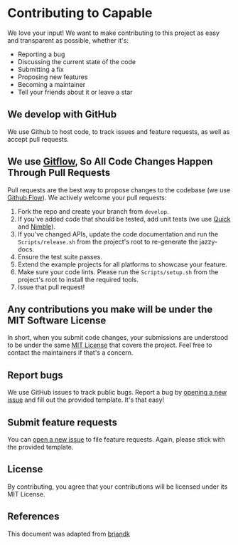 # Contributing to Capable
We love your input! We want to make contributing to this project as easy and transparent as possible, whether it's:

- Reporting a bug
- Discussing the current state of the code
- Submitting a fix
- Proposing new features
- Becoming a maintainer
- Tell your friends about it or leave a star

## We develop with GitHub
We use Github to host code, to track issues and feature requests, as well as accept pull requests.

## We use [Gitflow](https://www.atlassian.com/git/tutorials/comparing-workflows/gitflow-workflow), So All Code Changes Happen Through Pull Requests
Pull requests are the best way to propose changes to the codebase (we use [Github Flow](https://guides.github.com/introduction/flow/index.html)). We actively welcome your pull requests:

1. Fork the repo and create your branch from `develop`.
2. If you've added code that should be tested, add unit tests (we use [Quick](https://github.com/Quick/Quick) and [Nimble](https://github.com/Quick/Nimble)).
3. If you've changed APIs, update the code documentation and run the `Scripts/release.sh` from the project's root to re-generate the jazzy-docs.
4. Ensure the test suite passes.
5. Extend the example projects for all platforms to showcase your feature.
6. Make sure your code lints. Please run the `Scripts/setup.sh` from the project's root to install the required tools.
7. Issue that pull request!

## Any contributions you make will be under the MIT Software License
In short, when you submit code changes, your submissions are understood to be under the same [MIT License](http://choosealicense.com/licenses/mit/) that covers the project. Feel free to contact the maintainers if that's a concern.

## Report bugs
We use GitHub issues to track public bugs. Report a bug by [opening a new issue](https://github.com/chrs1885/Capable/issues/new?template=BUG_REPORT.md) and fill out the provided template. It's that easy!

## Submit feature requests
You can [open a new issue](https://github.com/chrs1885/Capable/issues/new?template=FEATURE_REQUEST.md) to file feature requests. Again, please stick with the provided template.

## License
By contributing, you agree that your contributions will be licensed under its MIT License.

## References
This document was adapted from [briandk](https://gist.github.com/briandk/3d2e8b3ec8daf5a27a62)